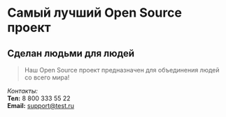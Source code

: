 # Самый лучший Open Source проект

## Сделан людьми для людей

> Наш Open Source проект предназначен для объединения людей со всего мира!

_Контакты:_  
**Тел:** 8 800 333 55 22  
**Email:** support@test.ru  
